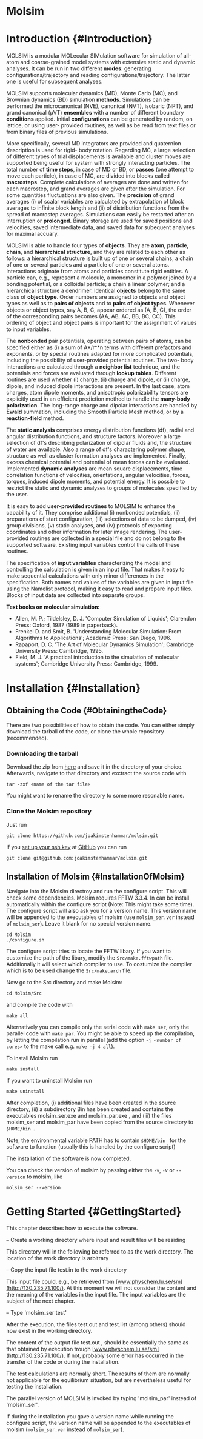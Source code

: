 Molsim
======

# Introduction {#Introduction}
MOLSIM is a modular MOLecular SIMulation software for simulation of all-atom and coarse-grained
model systems with extensive static and dynamic analyses. It can be run in two different **modes**:
generating configurations/trajectory and reading configurations/trajectory. The latter one is useful
for subsequent analyses.

MOLSIM supports molecular dynamics (MD), Monte Carlo (MC), and Brownian dynamics (BD)
simulation **methods**. Simulations can be performed the microcanonical (NVE), canonical (NVT),
isobaric (NPT), and grand canonical (µVT) **ensembles** with a number of different boundary
**conditions** applied. Initial **configurations** can be generated by random, on lattice, or using user-
provided routines, as well as be read from text files or from binary files of previous simulations.

More specifically, several MD integrators are provided and quaternion description is used for rigid-
body rotation. Regarding MC, a large selection of different types of trial displacements is available
and cluster moves are supported being useful for system with strongly interacting particles. The
total number of **time steps**, in case of MD or BD, or **passes** (one attempt to move each particle), in
case of MC, are divided into blocks called **macrosteps**. Complete calculations of averages are done
and written for each macrostep, and grand averages are given after the simulation. For some
quantities fluctuations are also given. The **precision** of grand averages (i) of scalar variables are
calculated by extrapolation of block averages to infinite block length and (ii) of distribution
functions from the spread of macrostep averages. Simulations can easily be restarted after an
interruption or **prolonged**. Binary storage are used for saved positions and velocities, saved
intermediate data, and saved data for subequent analyses for maximal accuary.

MOLSIM is able to handle four types of **objects**. They are **atom**, **particle**, **chain**, and **hierarchical
structure**, and they are related to each other as follows: a hierarchical structure is built up of one or
several chains, a chain of one or several particles and a particle of one or several atoms. Interactions
originate from atoms and particles constitute rigid entities. A particle can, e.g., represent a
molecule, a monomer in a polymer joined by a bonding potential, or a colloidal particle; a chain a
linear polymer; and a hierarchical structure a dendrimer. Identical **objects** belong to the same class
of **object type**. Order numbers are assigned to objects and object types as well as to **pairs of
objects** and to **pairs of object types**. Whenever objects or object types, say A, B, C, appear ordered
as (A, B, C), the order of the corresponding pairs becomes (AA, AB, AC, BB, BC, CC). This
ordering of object and object pairs is important for the assignment of values to input variables.

The **nonbonded** pair potentials, operating between pairs of atoms, can be specified either as (i) a
sum of A*/r**n terms with different prefactors and exponents, or by special routines adapted for
more complicated potentials, including the possibility of user-provided potential routines. The two-
body interactions are calculated through a **neighbor list** technique, and the potentials and forces are
evaluated through **lookup tables**. Different routines are used whether (i) charge, (ii) charge and
dipole, or (ii) charge, dipole, and induced dipole interactions are present. In the last case, atom
charges, atom dipole moments, and anisotropic polarizability tensors are explicitly used in an
efficient prediction method to handle the **many-body polarization**. The long-range charge and
dipolar interactions are handled by **Ewald** summation, including the Smooth Particle Mesh method,
or by a **reaction-field** method.

The **static analysis** comprises energy distribution functions (df), radial and angular distribution
functions, and structure factors. Moreover a large selection of df's describing polarization of dipolar
fluids and, the structure of water are available. Also a range of df's charactering polymer shape,
structure as well as cluster formation analyses are implemented. Finally, excess chemical potential
and potential of mean forces can be evaluated. Implemented **dynamic analyses** are mean square
displacements, time correlation functions of velocities, orientations, angular velocities, forces,
torques, induced dipole moments, and potential energy. It is possible to restrict the static and
dynamic analyses to groups of molecules specified by the user.

It is easy to add **user-provided routines** to  MOLSIM to enhance the capability of it. They comprise
additional (i) nonbonded potentials, (ii) preparations of start configuration, (iii) selections of data to
be dumped, (iv) group divisions, (v) static analyses, and (iv) protocols of exporting coordinates and
other information for later image rendering. The user-provided routines are collected in a special
file and do not belong to the supported software. Existing input variables control the calls of these
routines.

The specification of **input variables** characterizing the model and controlling the calculation is
given in an input file. That makes it easy to make sequential calculations with only minor
differences in the specification. Both names and values of the variables are given in input file using
the Namelist protocol, making it easy to read and prepare input files. Blocks of input data are
collected into separate groups.

**Text books on molecular simulation:**
 * Allen, M. P.; Tildelsley, D. J. 'Computer Simulation of Liquids'; Clarendon Press: Oxford, 1987
(1989 in paperback).
 * Frenkel D. and Smit, B. 'Understanding Molecular Simulation: From Algorithms to Applications';
Academic Press: San Diego, 1996.
 * Rapaport, D. C. 'The Art of Molecular Dynamics Simulation'; Cambridge University Press:
Cambridge, 1995.
 * Field, M. J. 'A practical introduction to the simulation of molecular systems'; Cambridge University
Press: Cambridge, 1999.

# Installation {#Installation}

## Obtaining the Code {#ObtainingtheCode}

There are two possibilities of how to obtain the code. You can either simply download the tarball of the code, or clone the whole repository (recommended).

### Downloading the tarball
Download the zip from [here](https://github.com/joakimstenhammar/molsim/archive/master.zip) and save it in the directory of your choice. Afterwards, navigate to that directory and exctract the source code with
```
tar -zxf <name of the tar file>
```
You might want to rename the directory to some more resonable name.

### Clone the Molsim repository
Just run
```shell
git clone https://github.com/joakimstenhammar/molsim.git
```
If you [set up your ssh key](https://help.github.com/articles/connecting-to-github-with-ssh/) at [GitHub](https://github.com/) you can run
```shell
git clone git@github.com:joakimstenhammar/molsim.git
```

## Installation of Molsim {#InstallationOfMolsim}

Navigate into the Molsim directroy and run the configure script. This will check some dependencies. Molsim requires FFTW 3.3.4. In can be install automatically within the configure script (Note: This might take some time). The configure script will also ask you for a version name. This version name will be appended to the executables of molsim (use `molsim_ser.ver` instead of `molsim_ser`). Leave it blank for no special version name.
```shell
cd Molsim
./configure.sh
```
The configure script tries to locate the FFTW libary. If you want to customize the path of the libary, modify the `Src/make.fftwpath` file. Additionally it will select which compiler to use. To costumize the compiler which is to be used change the `Src/make.arch` file.

Now go to the Src directory and make Molsim:
```shell
cd Molsim/Src
```
and compile the code with
```
make all
```
Alternatively you can compile only the serial code with `make ser`, only the parallel code with `make par`. You might be able to speed up the compilation, by letting the compilation run in parallel (add the option `-j <number of cores>` to the make call e.g. `make -j 4 all`).

To install Molsim run
```
make install
```
If you want to uninstall Molsim run
```
make uninstall
```

After completion, (i) additional files have been created in the source directory, (ii) a subdirectory  Bin has been created and contains the executables molsim_ser.exe and  molsim_par.exe , and (iii) the files  molsim_ser and  molsim_par  have been
copied from the source directory to `$HOME/bin `.

Note, the environmental variable  PATH has to contain `$HOME/bin ` for the software to function (usually this is handled by the configure script)

The installation of the software is now completed.

You can check the version of molsim by passing either the `-v`, `-V` or `--version` to molsim, like
```shell
molsim_ser --version
```

# Getting Started {#GettingStarted}
This chapter describes how to execute the software.

 –  Create a working directory where input and result files will be residing

This directory will in the following be referred to as the work directory. The location of the work
directory is arbitrary

 –  Copy the input file test.in to the work directory

This input file could, e.g., be retrieved from [www.physchem.lu.se/sm](http://130.235.71.100/). At this moment we will not consider the content and the meaning of the variables in the input file. The input variables are the subject of the next chapter.

 –  Type  'molsim_ser test'

After the execution, the files  test.out and  test.list (among others) should now exist in the working
directory.

The content of the output file  test.out , should be essentially the same as that obtained by execution
trough [www.physchem.lu.se/sm](http://130.235.71.100/). If not, probably some error has occurred in the transfer of the code
or during the installation.

The test calculations are normally short. The results of them are normally not applicable for the
equilibrium situation, but are nevertheless useful for testing the installation.

The parallel version of  MOLSIM is invoked by typing  'molsim_par' instead of  'molsim_ser'.

If during the installation you gave a version name while running the configure script, the version name will be appended to the executables of molsim (`molsim_ser.ver` instead of `molsim_ser`).
